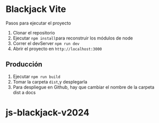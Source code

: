 # Blackjack Vite

Pasos para ejecutar el proyecto

1. Clonar el repositorio
2. Ejecutar ```npm install```para reconstruir los módulos de node
3. Correr el devServer ```npm run dev```
4. Abrir el proyecto en ```http://localhost:3000```

## Producción

1. Ejecutar ```npm run build```
2. Tomar la carpeta ```dist```,y desplegarla
3. Para despliegue en Github, hay que cambiar el nombre de la carpeta dist a docs
# js-blackjack-v2024
